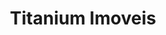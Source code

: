 ---
  breadcrumb: [
    {
        text: "Projetos",
        link: "/projetos"
    },
    {
        text: "Titanium Imoveis",
        link: "/projetos/titanium-imoveis"
    }
  ]
  categories: [React, .NET Core]
  excerpt: Este cliente veio ate mim com um sistema que apresentava necessidade de melhorias na usabilidade, confiabilidade e performance da parte administrativa do seu site. Utilizando uma arquitetura com React com Redux, propus um novo layout que enderecava os mais de 80 campos da aplicacao, tornando a experiencia dos usuarios mais agradavel e produtiva.
  featured: true
  layout: project
  lang: pt
  link: http://titaniumimoveis.com
  skills: [React.js, Redux, Bootstrap, .NET Core, Webpack, UX]
  title: Titanium Imoveis
---